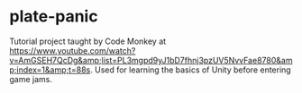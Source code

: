 # plate-panic
Tutorial project taught by Code Monkey at https://www.youtube.com/watch?v=AmGSEH7QcDg&amp;list=PL3mgpd9yJ1bD7fhnj3pzUV5NvvFae8780&amp;index=1&amp;t=88s. Used for learning the basics of Unity before entering game jams.
